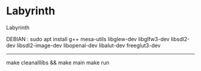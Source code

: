# Labyrinth
Labyrinth

DEBIAN :
sudo apt install g++ mesa-utils libglew-dev libglfw3-dev libsdl2-dev libsdl2-image-dev libopenal-dev libalut-dev freeglut3-dev

------------
make cleanalllibs && make main
make run